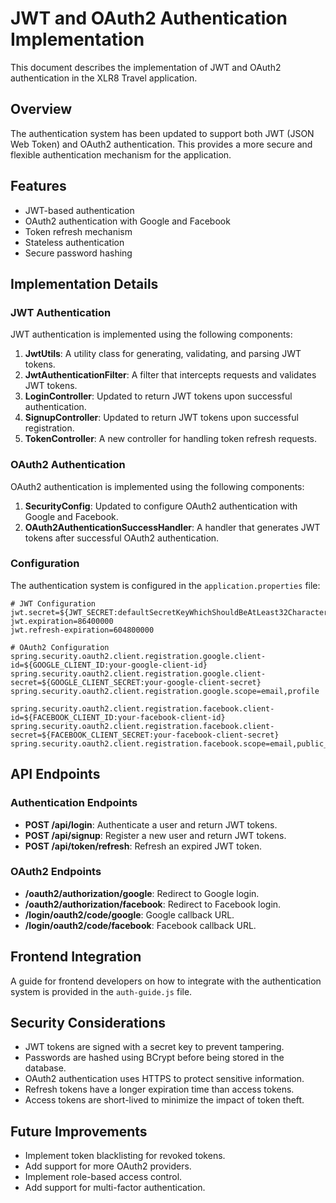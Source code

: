 # JWT and OAuth2 Authentication Implementation

This document describes the implementation of JWT and OAuth2 authentication in the XLR8 Travel application.

## Overview

The authentication system has been updated to support both JWT (JSON Web Token) and OAuth2 authentication. This provides a more secure and flexible authentication mechanism for the application.

## Features

- JWT-based authentication
- OAuth2 authentication with Google and Facebook
- Token refresh mechanism
- Stateless authentication
- Secure password hashing

## Implementation Details

### JWT Authentication

JWT authentication is implemented using the following components:

1. **JwtUtils**: A utility class for generating, validating, and parsing JWT tokens.
2. **JwtAuthenticationFilter**: A filter that intercepts requests and validates JWT tokens.
3. **LoginController**: Updated to return JWT tokens upon successful authentication.
4. **SignupController**: Updated to return JWT tokens upon successful registration.
5. **TokenController**: A new controller for handling token refresh requests.

### OAuth2 Authentication

OAuth2 authentication is implemented using the following components:

1. **SecurityConfig**: Updated to configure OAuth2 authentication with Google and Facebook.
2. **OAuth2AuthenticationSuccessHandler**: A handler that generates JWT tokens after successful OAuth2 authentication.

### Configuration

The authentication system is configured in the `application.properties` file:

```properties
# JWT Configuration
jwt.secret=${JWT_SECRET:defaultSecretKeyWhichShouldBeAtLeast32CharactersLong}
jwt.expiration=86400000
jwt.refresh-expiration=604800000

# OAuth2 Configuration
spring.security.oauth2.client.registration.google.client-id=${GOOGLE_CLIENT_ID:your-google-client-id}
spring.security.oauth2.client.registration.google.client-secret=${GOOGLE_CLIENT_SECRET:your-google-client-secret}
spring.security.oauth2.client.registration.google.scope=email,profile

spring.security.oauth2.client.registration.facebook.client-id=${FACEBOOK_CLIENT_ID:your-facebook-client-id}
spring.security.oauth2.client.registration.facebook.client-secret=${FACEBOOK_CLIENT_SECRET:your-facebook-client-secret}
spring.security.oauth2.client.registration.facebook.scope=email,public_profile
```

## API Endpoints

### Authentication Endpoints

- **POST /api/login**: Authenticate a user and return JWT tokens.
- **POST /api/signup**: Register a new user and return JWT tokens.
- **POST /api/token/refresh**: Refresh an expired JWT token.

### OAuth2 Endpoints

- **/oauth2/authorization/google**: Redirect to Google login.
- **/oauth2/authorization/facebook**: Redirect to Facebook login.
- **/login/oauth2/code/google**: Google callback URL.
- **/login/oauth2/code/facebook**: Facebook callback URL.

## Frontend Integration

A guide for frontend developers on how to integrate with the authentication system is provided in the `auth-guide.js` file.

## Security Considerations

- JWT tokens are signed with a secret key to prevent tampering.
- Passwords are hashed using BCrypt before being stored in the database.
- OAuth2 authentication uses HTTPS to protect sensitive information.
- Refresh tokens have a longer expiration time than access tokens.
- Access tokens are short-lived to minimize the impact of token theft.

## Future Improvements

- Implement token blacklisting for revoked tokens.
- Add support for more OAuth2 providers.
- Implement role-based access control.
- Add support for multi-factor authentication.